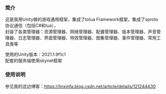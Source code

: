 ### 简介
这是我用Unity做的游戏通用框架，集成了tolua Framework框架，集成了sproto协议通信（包括C#和lua），  
封装了各类管理器：资源管理器、网络管理器、配置管理器、版本管理器、声音管理器、日志管理器、界面管理器、特效管理器、图集管理器、事件管理器、常用工具类等  

使用的Unity版本：2021.1.9f1c1  
配套的服务端使用skynet框架  

### 使用说明
参见我的这边博客：https://linxinfa.blog.csdn.net/article/details/121244430   
